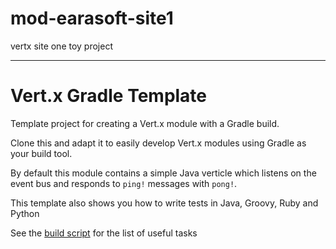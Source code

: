 mod-earasoft-site1
==================

vertx site one toy project


-----------
# Vert.x Gradle Template

Template project for creating a Vert.x module with a Gradle build.

Clone this and adapt it to easily develop Vert.x modules using Gradle as your build tool.

By default this module contains a simple Java verticle which listens on the event bus and responds to `ping!`
messages with `pong!`.

This template also shows you how to write tests in Java, Groovy, Ruby and Python

See the [build script](build.gradle) for the list of useful tasks
